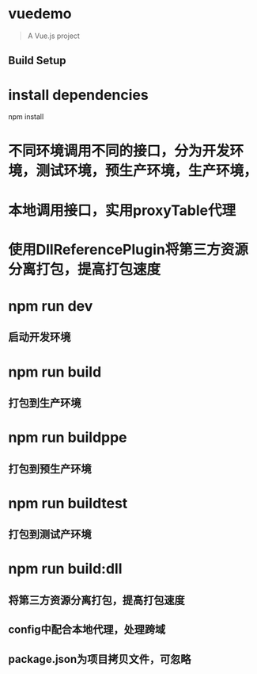 # vuedemo

> A Vue.js project

## Build Setup


# install dependencies
npm install

# 不同环境调用不同的接口，分为开发环境，测试环境，预生产环境，生产环境，
# 本地调用接口，实用proxyTable代理
# 使用DllReferencePlugin将第三方资源分离打包，提高打包速度


# npm run dev
## 启动开发环境

# npm run build
## 打包到生产环境

# npm run buildppe
## 打包到预生产环境

# npm run buildtest
## 打包到测试产环境

# npm run build:dll
## 将第三方资源分离打包，提高打包速度


## config中配合本地代理，处理跨域
## package.json为项目拷贝文件，可忽略



